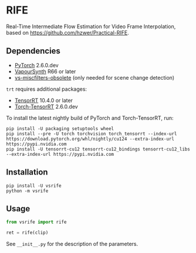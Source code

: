 # RIFE
Real-Time Intermediate Flow Estimation for Video Frame Interpolation, based on https://github.com/hzwer/Practical-RIFE.


## Dependencies
- [PyTorch](https://pytorch.org/get-started/) 2.6.0.dev
- [VapourSynth](http://www.vapoursynth.com/) R66 or later
- [vs-miscfilters-obsolete](https://github.com/vapoursynth/vs-miscfilters-obsolete) (only needed for scene change detection)

`trt` requires additional packages:
- [TensorRT](https://developer.nvidia.com/tensorrt) 10.4.0 or later
- [Torch-TensorRT](https://pytorch.org/TensorRT/) 2.6.0.dev

To install the latest nightly build of PyTorch and Torch-TensorRT, run:
```
pip install -U packaging setuptools wheel
pip install --pre -U torch torchvision torch_tensorrt --index-url https://download.pytorch.org/whl/nightly/cu124 --extra-index-url https://pypi.nvidia.com
pip install -U tensorrt-cu12 tensorrt-cu12_bindings tensorrt-cu12_libs --extra-index-url https://pypi.nvidia.com
```


## Installation
```
pip install -U vsrife
python -m vsrife
```


## Usage
```python
from vsrife import rife

ret = rife(clip)
```

See `__init__.py` for the description of the parameters.
